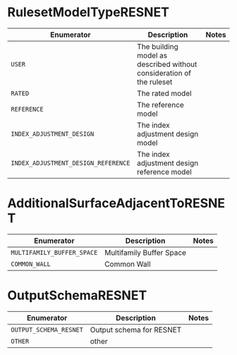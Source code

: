 # RulesetModelTypeRESNET
|             Enumerator              |                             Description                              | Notes |
|-------------------------------------|----------------------------------------------------------------------|-------|
| `USER`                              | The building model as described without consideration of the ruleset |       |
| `RATED`                             | The rated model                                                      |       |
| `REFERENCE`                         | The reference model                                                  |       |
| `INDEX_ADJUSTMENT_DESIGN`           | The index adjustment design model                                    |       |
| `INDEX_ADJUSTMENT_DESIGN_REFERENCE` | The index adjustment design reference model                          |       |

# AdditionalSurfaceAdjacentToRESNET
|         Enumerator         |       Description        | Notes |
|----------------------------|--------------------------|-------|
| `MULTIFAMILY_BUFFER_SPACE` | Multifamily Buffer Space |       |
| `COMMON_WALL`              | Common Wall              |       |

# OutputSchemaRESNET
|       Enumerator       |       Description        | Notes |
|------------------------|--------------------------|-------|
| `OUTPUT_SCHEMA_RESNET` | Output schema for RESNET |       |
| `OTHER`                | other                    |       |

